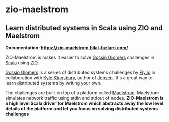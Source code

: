 # zio-maelstrom

## Learn distributed systems in Scala using ZIO and Maelstrom

**Documentation: https://zio-maelstrom.bilal-fazlani.com/**

ZIO-Maelstrom is makes it easier to solve [Gossip Glomers](https://fly.io/dist-sys/) challenges in [Scala](https://www.scala-lang.org/) using [ZIO](https://zio.dev/)

[Gossip Glomers](https://fly.io/dist-sys/) is a series of distributed systems challenges by [Fly.io](https://fly.io/) in collaboration with [Kyle Kingsbury](https://aphyr.com/about), author of [Jepsen](https://jepsen.io/). It's a great way to learn distributed systems by writing your own.

The challenges are built on top of a platform called [Maelstrom](https://github.com/jepsen-io/maelstrom). Maelstrom simulates network traffic using stdin and stdout of nodes. **ZIO-Maelstrom is a high level Scala driver for Maelstrom which abstracts away the low level details of the platform and let you focus on solving distributed systems challenges** 

